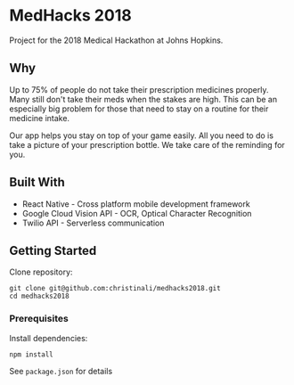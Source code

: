 # MedHacks 2018

Project for the 2018 Medical Hackathon at Johns Hopkins. 

## Why

Up to 75% of people do not take their prescription medicines properly. Many still don't take their meds when the stakes are high. This can be an especially big problem for those that need to stay on a routine for their medicine intake. 

Our app helps you stay on top of your game easily. All you need to do is take a picture of your prescription bottle. We take care of the reminding for you.

## Built With

* React Native - Cross platform mobile development framework
* Google Cloud Vision API - OCR, Optical Character Recognition
* Twilio API - Serverless communication 

## Getting Started

Clone repository: 

```
git clone git@github.com:christinali/medhacks2018.git
cd medhacks2018
```

### Prerequisites

Install dependencies:

```
npm install
```

See `package.json` for details